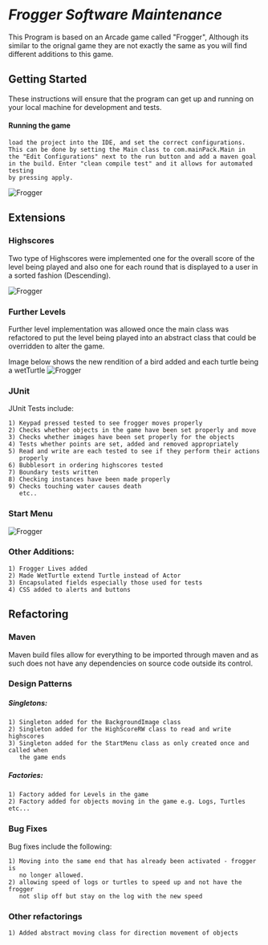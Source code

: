 # **_Frogger Software Maintenance_**

This Program is based on an Arcade game called "Frogger", Although its similar to the orignal game they are not exactly the same as you will find different additions to this game.

## Getting Started

These instructions will ensure that the program can get up and running on your local machine for development and tests.

#### Running the game
~~~~
load the project into the IDE, and set the correct configurations.
This can be done by setting the Main class to com.mainPack.Main in
the "Edit Configurations" next to the run button and add a maven goal
in the build. Enter "clean compile test" and it allows for automated testing
by pressing apply.
~~~~

![Frogger](src/main/resources/editConfigs.PNG)
## Extensions

### Highscores
Two type of Highscores were implemented one for the overall score of the level being played and also one for each round that is displayed to a user in a sorted fashion (Descending).

![Frogger](src/main/resources/highScoreDisplay.PNG)

### Further Levels
Further level implementation was allowed once the main class was refactored to put the level being played into an abstract class that could be overridden to alter the game.

Image below shows the new rendition of a bird added and each turtle being a wetTurtle
![Frogger](src/main/resources/Furtherlevels.PNG)
### JUnit
JUnit Tests include:
~~~~
1) Keypad pressed tested to see frogger moves properly
2) Checks whether objects in the game have been set properly and move
3) Checks whether images have been set properly for the objects
4) Tests whether points are set, added and removed appropriately
5) Read and write are each tested to see if they perform their actions 
   properly
6) Bubblesort in ordering highscores tested
7) Boundary tests written
8) Checking instances have been made properly
9) Checks touching water causes death
   etc..
~~~~
### Start Menu
![Frogger](src/main/resources/StartScreenReadMe.PNG)

### Other Additions:
~~~~
1) Frogger Lives added
2) Made WetTurtle extend Turtle instead of Actor
3) Encapsulated fields especially those used for tests
4) CSS added to alerts and buttons
~~~~
## Refactoring
### Maven
Maven build files allow for everything to be imported through maven and as such does not have any dependencies on source code outside its control. 
### Design Patterns
##### Singletons:
~~~~
1) Singleton added for the BackgroundImage class
2) Singleton added for the HighScoreRW class to read and write highscores
3) Singleton added for the StartMenu class as only created once and called when
   the game ends
~~~~
##### Factories:
~~~~
1) Factory added for Levels in the game
2) Factory added for objects moving in the game e.g. Logs, Turtles etc...
~~~~
### Bug Fixes
Bug fixes include the following:
~~~~
1) Moving into the same end that has already been activated - frogger is
   no longer allowed.
2) allowing speed of logs or turtles to speed up and not have the frogger
   not slip off but stay on the log with the new speed
~~~~

### Other refactorings
~~~~
1) Added abstract moving class for direction movement of objects
~~~~
